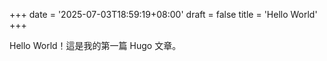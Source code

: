 +++
date = '2025-07-03T18:59:19+08:00'
draft = false
title = 'Hello World'
+++

Hello World！這是我的第一篇 Hugo 文章。
